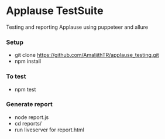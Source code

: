 # Applause TestSuite
Testing and reporting Applause using puppeteer and allure

### Setup
- git clone https://github.com/AmaljithTR/applause_testing.git
- npm install

### To test
- npm test

### Generate report
- node report.js
- cd reports/
- run liveserver for report.html